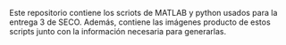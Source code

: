 Este repositorio contiene los scriots de MATLAB y python usados para la entrega 3 de SECO. Además, contiene las imágenes producto de estos scripts junto con la información necesaria para generarlas.

